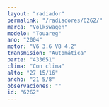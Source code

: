 ```yaml
---
layout: "radiador"
permalink: "/radiadores/6262/"
marca: "Volkswagen"
modelo: "Touareg"
ano: "2004"
motor: "V6 3.6 V8 4.2"
transmision: "Automática"
parte: "433651"
clima: "Con clima"
alto: "27 15/16"
ancho: "21 5/8"
observaciones: ""
id: "6262"
---
```


